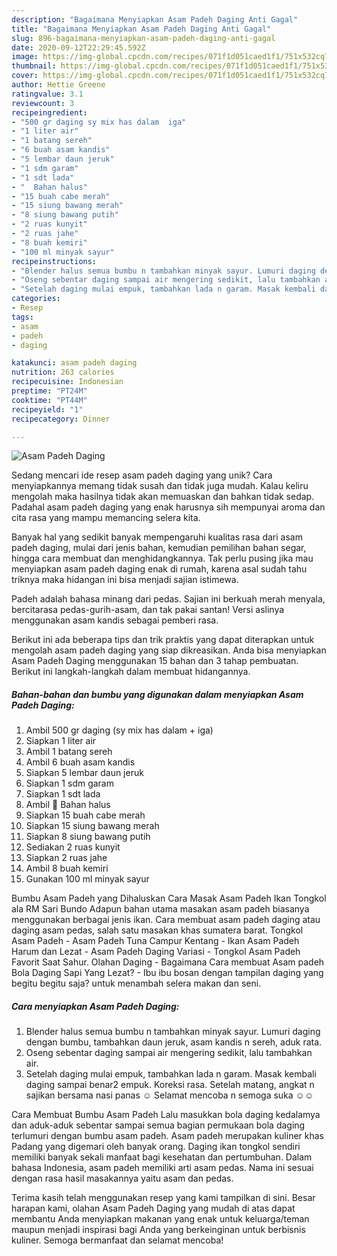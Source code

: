 ```yaml
---
description: "Bagaimana Menyiapkan Asam Padeh Daging Anti Gagal"
title: "Bagaimana Menyiapkan Asam Padeh Daging Anti Gagal"
slug: 896-bagaimana-menyiapkan-asam-padeh-daging-anti-gagal
date: 2020-09-12T22:29:45.592Z
image: https://img-global.cpcdn.com/recipes/071f1d051caed1f1/751x532cq70/asam-padeh-daging-foto-resep-utama.jpg
thumbnail: https://img-global.cpcdn.com/recipes/071f1d051caed1f1/751x532cq70/asam-padeh-daging-foto-resep-utama.jpg
cover: https://img-global.cpcdn.com/recipes/071f1d051caed1f1/751x532cq70/asam-padeh-daging-foto-resep-utama.jpg
author: Hettie Greene
ratingvalue: 3.1
reviewcount: 3
recipeingredient:
- "500 gr daging sy mix has dalam  iga"
- "1 liter air"
- "1 batang sereh"
- "6 buah asam kandis"
- "5 lembar daun jeruk"
- "1 sdm garam"
- "1 sdt lada"
- "  Bahan halus"
- "15 buah cabe merah"
- "15 siung bawang merah"
- "8 siung bawang putih"
- "2 ruas kunyit"
- "2 ruas jahe"
- "8 buah kemiri"
- "100 ml minyak sayur"
recipeinstructions:
- "Blender halus semua bumbu n tambahkan minyak sayur. Lumuri daging dengan bumbu, tambahkan daun jeruk, asam kandis n sereh, aduk rata."
- "Oseng sebentar daging sampai air mengering sedikit, lalu tambahkan air."
- "Setelah daging mulai empuk, tambahkan lada n garam. Masak kembali daging sampai benar2 empuk. Koreksi rasa. Setelah matang, angkat n sajikan bersama nasi panas ☺ Selamat mencoba n semoga suka ☺☺"
categories:
- Resep
tags:
- asam
- padeh
- daging

katakunci: asam padeh daging 
nutrition: 263 calories
recipecuisine: Indonesian
preptime: "PT24M"
cooktime: "PT44M"
recipeyield: "1"
recipecategory: Dinner

---
```



![Asam Padeh Daging](https://img-global.cpcdn.com/recipes/071f1d051caed1f1/751x532cq70/asam-padeh-daging-foto-resep-utama.jpg)

Sedang mencari ide resep asam padeh daging yang unik? Cara menyiapkannya memang tidak susah dan tidak juga mudah. Kalau keliru mengolah maka hasilnya tidak akan memuaskan dan bahkan tidak sedap. Padahal asam padeh daging yang enak harusnya sih mempunyai aroma dan cita rasa yang mampu memancing selera kita.

Banyak hal yang sedikit banyak mempengaruhi kualitas rasa dari asam padeh daging, mulai dari jenis bahan, kemudian pemilihan bahan segar, hingga cara membuat dan menghidangkannya. Tak perlu pusing jika mau menyiapkan asam padeh daging enak di rumah, karena asal sudah tahu triknya maka hidangan ini bisa menjadi sajian istimewa.

Padeh adalah bahasa minang dari pedas. Sajian ini berkuah merah menyala, bercitarasa pedas-gurih-asam, dan tak pakai santan! Versi aslinya menggunakan asam kandis sebagai pemberi rasa.


Berikut ini ada beberapa tips dan trik praktis yang dapat diterapkan untuk mengolah asam padeh daging yang siap dikreasikan. Anda bisa menyiapkan Asam Padeh Daging menggunakan 15 bahan dan 3 tahap pembuatan. Berikut ini langkah-langkah dalam membuat hidangannya.

<!--inarticleads1-->

##### Bahan-bahan dan bumbu yang digunakan dalam menyiapkan Asam Padeh Daging:

1. Ambil 500 gr daging (sy mix has dalam + iga)
1. Siapkan 1 liter air
1. Ambil 1 batang sereh
1. Ambil 6 buah asam kandis
1. Siapkan 5 lembar daun jeruk
1. Siapkan 1 sdm garam
1. Siapkan 1 sdt lada
1. Ambil  💛 Bahan halus
1. Siapkan 15 buah cabe merah
1. Siapkan 15 siung bawang merah
1. Siapkan 8 siung bawang putih
1. Sediakan 2 ruas kunyit
1. Siapkan 2 ruas jahe
1. Ambil 8 buah kemiri
1. Gunakan 100 ml minyak sayur


Bumbu Asam Padeh yang Dihaluskan Cara Masak Asam Padeh Ikan Tongkol ala RM Sari Bundo Adapun bahan utama masakan asam padeh biasanya menggunakan berbagai jenis ikan. Cara membuat asam padeh daging atau daging asam pedas, salah satu masakan khas sumatera barat. Tongkol Asam Padeh - Asam Padeh Tuna Campur Kentang - Ikan Asam Padeh Harum dan Lezat - Asam Padeh Daging Variasi - Tongkol Asam Padeh Favorit Saat Sahur. Olahan Daging - Bagaimana Cara membuat Asam padeh Bola Daging Sapi Yang Lezat? - Ibu ibu bosan dengan tampilan daging yang begitu begitu saja? untuk menambah selera makan dan seni. 

<!--inarticleads2-->

##### Cara menyiapkan Asam Padeh Daging:

1. Blender halus semua bumbu n tambahkan minyak sayur. Lumuri daging dengan bumbu, tambahkan daun jeruk, asam kandis n sereh, aduk rata.
1. Oseng sebentar daging sampai air mengering sedikit, lalu tambahkan air.
1. Setelah daging mulai empuk, tambahkan lada n garam. Masak kembali daging sampai benar2 empuk. Koreksi rasa. Setelah matang, angkat n sajikan bersama nasi panas ☺ Selamat mencoba n semoga suka ☺☺


Cara Membuat Bumbu Asam Padeh Lalu masukkan bola daging kedalamya dan aduk-aduk sebentar sampai semua bagian permukaan bola daging terlumuri dengan bumbu asam padeh. Asam padeh merupakan kuliner khas Padang yang digemari oleh banyak orang. Daging ikan tongkol sendiri memiliki banyak sekali manfaat bagi kesehatan dan pertumbuhan. Dalam bahasa Indonesia, asam padeh memiliki arti asam pedas. Nama ini sesuai dengan rasa hasil masakannya yaitu asam dan pedas. 

Terima kasih telah menggunakan resep yang kami tampilkan di sini. Besar harapan kami, olahan Asam Padeh Daging yang mudah di atas dapat membantu Anda menyiapkan makanan yang enak untuk keluarga/teman maupun menjadi inspirasi bagi Anda yang berkeinginan untuk berbisnis kuliner. Semoga bermanfaat dan selamat mencoba!

